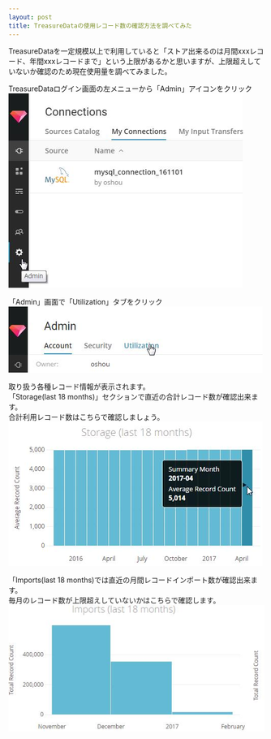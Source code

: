 ```yaml
---
layout: post
title: TreasureDataの使用レコード数の確認方法を調べてみた
---
```

TreasureDataを一定規模以上で利用していると「ストア出来るのは月間xxxレコード、年間xxxレコードまで」という上限があるかと思いますが、上限超えしていないか確認のため現在使用量を調べてみました。
<!-- more -->

TreasureDataログイン画面の左メニューから「Admin」アイコンをクリック  
![td-step1](../images/td-step1.jpg)

「Admin」画面で「Utilization」タブをクリック
![td-step2](../images/td-step2.jpg)

取り扱う各種レコード情報が表示されます。  
「Storage(last 18 months)」セクションで直近の合計レコード数が確認出来ます。  
合計利用レコード数はこちらで確認しましょう。
![td-step3](../images/td-step3.jpg)

「Imports(last 18 months)では直近の月間レコードインポート数が確認出来ます。  
毎月のレコード数が上限超えしていないかはこちらで確認します。
![td-step4](../images/td-step4.jpg)
